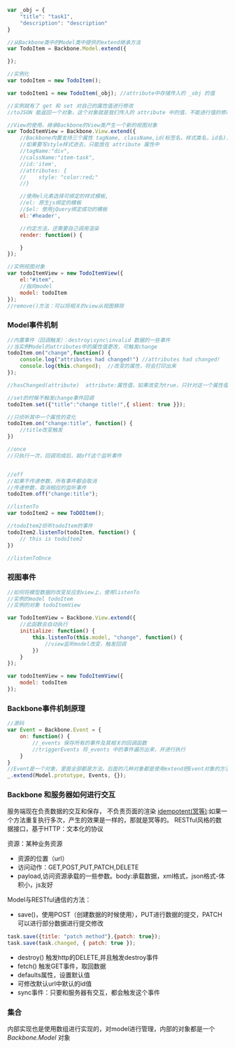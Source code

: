 
```js
var _obj = {
    "title": "task1",
    "description": "description"
}

//从Backbone类中的Model类中提供的extend继承方法
var TodoItem = Backbone.Model.extend({

});

//实例化
var todoItem = new TodoItem();

var todoItem1 = new TodoItem(_obj); //attribute中存储传入的 _obj 的值

//实例就有了 get 和 set 对自己的属性值进行修改
//toJSON 能返回一个对象，这个对象就是我们传入的 attribute 中的值，不能进行值的修改

//View的使用，继承Backbone的View类产生一个新的视图对象
var TodoItemView = Backbone.View.extend({
    //Backbone内置支持三个属性 tagName, className,id(标签名，样式类名，id名)，创建一个自定义的标签
    //如果要写style样式进去，只能放在 attribute 属性中
    //tagName:"div",
    //calssName:"item-task",
    //id:'item',
    //attributes: {
    //    style: "color:red;"
    //}

    //使用el元素选择可绑定的样式模板,
    //el: 原生js绑定的模板
    //$el: 使用jQuery绑定成功的模板
    el:'#header',

    //约定方法，还需要自己调用渲染
    render: function() {

    }
});

//实例视图对象
var todoItemView = new TodoItemView({
    el:"#item",
    //指向model
    model: todoItem
});
//remove()方法：可以将相关的view从视图移除
```

### Model事件机制

```js
//内置事件（回调触发）：destroy\sync\invalid 数据的一些事件
//当实例Model的attributes中的属性值更改，可触发change
todoItem.on("change",function() {
    console.log("attributes had changed!") //attributes had changed!
    console.log(this.changed);  //改变的属性，将会打印出来
});

//hasChanged(attribute)  attribute:属性值，如果改变为true，只针对这一个属性值的修改

//set的时候不触发change事件回调
todoItem.set({"title":"change title!",{ slient: true }});

//只侦听其中一个属性的变化
todoItem.on("change:title", function() {
    //title改变触发
})

//once
//只执行一次，回调完成后，就off这个监听事件


//off
//如果不传递参数，所有事件都会取消
//传递参数，取消相应的监听事件
todoItem.off("change:title");

//listenTo
var todoItem2 = new ToDOItem();

//todoItem2侦听todoItem的事件
todoItem2.listenTo(todoItem, function() {
    // this is todoItem2
})

//listenToOnce
```

### 视图事件
```js
//如何将模型数据的改变反应到view上，使用listenTo
//实例的model todoItem
//实例的对象 todoItemView

var TodoItemView = Backbone.View.extend({
    //此函数会自动执行
    initialize: function() {
        this.listenTo(this.model, "change", function() {
            //view监听model改变，触发回调
        })
    }
});

var todoItemView = new TodoItemView({
    model: todoItem
});

```

### Backbone事件机制原理
```js
//源码
var Event = Backbone.Event = {
    on: function() {
        //_events 保存所有的事件及其相关的回调函数
        //triggerEvents 将_events 中的事件遍历出来，并进行执行
    }
}
//Event是一个对象，里面全部都是方法，后面的几种对象都是使用extend把Event对象的方法进行了复制使用
_.extend(Model.prototype, Events, {});
```

### Backbone 和服务器如何进行交互
服务端现在负责数据的交互和保存， 不负责页面的渲染
[idempotent(冥等)](blog.csdn.net/mad1989/article/details/791862):如果一个方法重复执行多次，产生的效果是一样的，那就是冥等的。
RESTful风格的数据接口，基于HTTP：文本化的协议


资源：某种业务资源
- 资源的位置（url）
- 访问动作：GET,POST,PUT,PATCH,DELETE
- payload,访问资源承载的一些参数。body:承载数据，xml格式，json格式-体积小，js友好

Model与RESTful通信的方法：
- save()，使用POST（创建数据的时候使用），PUT进行数据的提交，PATCH可以进行部分数据进行提交修改
```js
task.save({title: "patch method"},{patch: true});
task.save(task.changed, { patch: true });
 ```
- destroy() 触发http的DELETE,并且触发destroy事件
- fetch() 触发GET事件，取回数据
- defaults属性，设置默认值
- 可修改默认url中默认的id值
- sync事件：只要和服务器有交互，都会触发这个事件


 ### 集合
内部实现也是使用数组进行实现的，对model进行管理，内部的对象都是一个 *Backbone.Model* 对象
